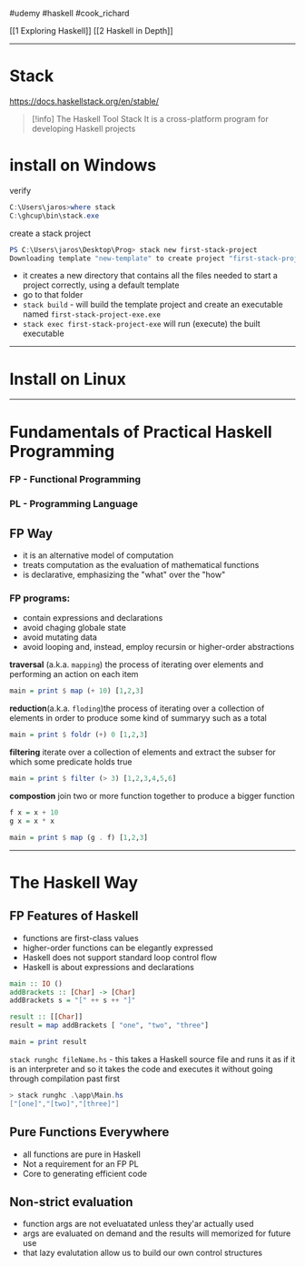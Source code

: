 #udemy #haskell  #cook_richard

[[1 Exploring Haskell]]
[[2 Haskell in Depth]]

----
# Stack

https://docs.haskellstack.org/en/stable/

>[!info] The Haskell Tool Stack
>It is a cross-platform program for developing Haskell projects

# install on Windows

verify 
```powershell
C:\Users\jaros>where stack
C:\ghcup\bin\stack.exe
```

create a stack project
```powershell
PS C:\Users\jaros\Desktop\Prog> stack new first-stack-project
Downloading template "new-template" to create project "first-stack-project" in first-stack-project\ ...


```

- it creates a new directory that contains all the files needed to start a project correctly, using a default template
- go to that folder
- `stack build` - will build the template project and create an executable named `first-stack-project-exe.exe`
- `stack exec first-stack-project-exe` will run (execute) the built executable


--------------
# Install on Linux



----

# Fundamentals of Practical Haskell Programming

### FP - Functional Programming
### PL - Programming Language


## FP Way
- it is an alternative model of computation
- treats computation as the evaluation of mathematical functions
- is declarative, emphasizing the "what" over the "how"

### FP programs:
- contain expressions and declarations
- avoid chaging globale state
- avoid mutating data
- avoid looping and, instead, employ recursin or higher-order abstractions

**traversal** (a.k.a. `mapping`) the process of iterating over elements and performing an action on each item
```haskell
main = print $ map (+ 10) [1,2,3]
```

**reduction**(a.k.a. `floding`)the process of iterating over a collection of elements in order to produce some kind of summaryy such as a total
```haskell
main = print $ foldr (+) 0 [1,2,3]
```

**filtering** iterate over a collection of elements and extract the subser for which some predicate holds true
```haskell
main = print $ filter (> 3) [1,2,3,4,5,6]
```

**compostion** join two or more function together to produce a bigger function
```haskell
f x = x + 10
g x = x * x

main = print $ map (g . f) [1,2,3]
```


----
# The Haskell Way

## FP Features of Haskell
- functions are first-class values
- higher-order functions can be elegantly expressed
- Haskell does not support standard loop control flow
- Haskell is about expressions and declarations

```haskell
main :: IO ()
addBrackets :: [Char] -> [Char]
addBrackets s = "[" ++ s ++ "]"

result :: [[Char]]
result = map addBrackets [ "one", "two", "three"]

main = print result
```

`stack runghc fileName.hs` - this takes a Haskell source file and runs it as if it is an interpreter and so it takes the code and executes it without going through compilation past first 

```powershell
> stack runghc .\app\Main.hs
["[one]","[two]","[three]"]
```


## Pure Functions Everywhere
- all functions are pure in Haskell
- Not a requirement for an FP PL
- Core to generating efficient code

## Non-strict evaluation
- function args are not eveluatated unless they'ar actually used
- args are evaluated on demand and the results will memorized for future use
- that lazy evalutation allow us to build our own control structures

















